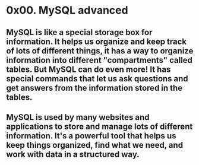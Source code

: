 # 0x00. MySQL advanced

## MySQL is like a special storage box for information. It helps us organize and keep track of lots of different things, it has a way to organize information into different "compartments" called tables. But MySQL can do even more! It has special commands that let us ask questions and get answers from the information stored in the tables. 

## MySQL is used by many websites and applications to store and manage lots of different information. It's a powerful tool that helps us keep things organized, find what we need, and work with data in a structured way.